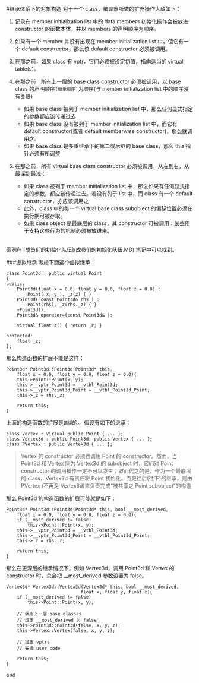 #继承体系下的对象构造
对于一个 class，编译器所做的扩充操作大致如下：

1.	记录在 member initialization list 中的 data members 初始化操作会被放进 constructor 的函数本体，并以 members 的声明顺序为顺序。
2.	如果有一个 member 并没有出现在 member initialization list 中，但它有一个 default constructor，那么该 default constructor 必须被调用。
3.	在那之前，如果 class 有 vptr，它们必须被设定初值，指向适当的 virtual table(s)。
4.	在那之前，所有上一层的 base class constructor 必须被调用，以 base class 的声明顺序`[继承顺序]`为顺序(与 member initialization list 中的顺序没有关联)	
	
	*	如果 base class 被列于 member initialization list 中，那么任何显式指定的参数都应该传递过去
	*	如果 base class 没有被列于 member initialization list 中，而它有 default constructor(或者 default memberwise constructor)，那么就调用之。
	*	如果 base class 是多重继承下的第二或后继的 base class，那么 this 指针必须有所调整
	
5.	在那之前，所有 virtual base class constructor 必须被调用，从左到右，从最深到最浅：
	*	如果 class 被列于 member initialization list 中，那么如果有任何显式指定的参数，都应该传递过去。若没有列于 list 中，而 class 有一个 default constructor，亦应该调用之
	*	此外，class 中的每一个 virtual base class subobject 的偏移位置必须在执行期可被存取。
	*	如果 class object 是最底层的 class，其 constructor 可被调用；某些用于支持这些行为的机制必须被放进来。
	
<br>
	案例在 [成员们的初始化队伍](成员们的初始化队伍.MD) 笔记中可以找到。
	
###虚拟继承
考虑下面这个虚拟继承：

	class Point3d : public virtual Point
	{
	public:
		Point3d(float x = 0.0, float y = 0.0, float z = 0.0) :
			Point( x, y ), _z(z) { }
		Point3d( const Point3d& rhs ) :
			Point(rhs), _z(rhs._z) { }
		~Point3d();
		Point3d& operator=(const Point3d& );

		virtual float z() { return _z; }

	protected:
		float _z;
	};
	
那么构造函数的扩展不能是这样：

	Point3d* Point3d::Point3d(Point3d* this,
		float x = 0.0, float y = 0.0, float z = 0.0){
		this->Point::Point(x, y);
		this->__vptr_Point3d = __vtbl_Point3d;
		this->__vptr_Point3d_Point = __vtbl_Point3d_Point;
		this->_z = rhs._z;

		return this;
	}
	
上面的构造函数的扩展是`错误`的。
假设有如下的继承：

	class Vertex : virtual public Point { ... };
	class Vertex3d : public Point3d, public Vertex { ... };
	class PVertex : public Vertex3d { ... };
	
>Vertex 的 constructor 必须也调用 Point 的 constructor。然而，当 Point3d 和 Vertex 同为 Vertex3d 的 subobject 时，它们对 Point constructor 的调用操作一定不可以发生；取而代之的是，作为一个最底层的 class，Vertex3d 有责任将 Point 初始化。而更往后(往下)的继承，则由 PVertex (不再是 Vertex3d)来负责完成“被共享之 Point subobject”的构造

那么 Point3d 的构造函数的扩展可能就是如下：

	Point3d* Point3d::Point3d(Point3d* this, bool __most_derived,
		float x = 0.0, float y = 0.0, float z = 0.0){
		if (__most_derived != false)
			this->Point::Point(x, y);
		this->__vptr_Point3d = __vtbl_Point3d;
		this->__vptr_Point3d_Point = __vtbl_Point3d_Point;
		this->_z = rhs._z;

		return this;
	}
	
那么在更深层的继承情况下，例如 Vertex3d，调用 Point3d 和 Vertex 的 constructor 时，总会把 __most_derived 参数设置为 false。

	Vertex3d* Vertex3d::Vertex3d(Vertex3d* this, bool __most_derived,
								float x, float y, float z){
		if (__most_derived != false)
			this->Point::Point(x, y);

		// 调用上一层 base classes
		// 设定 __most_derived 为 false
		this->Point3d::Point3d(false, x, y, z);
		this->Vertex::Vertex(false, x, y, z);

		// 设定 vptrs
		// 安插 user code

		return this;
	}
	
end